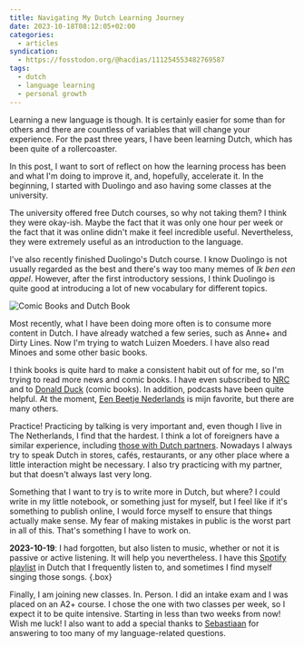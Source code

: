 ```yaml
---
title: Navigating My Dutch Learning Journey
date: 2023-10-18T08:12:05+02:00
categories:
  - articles
syndication:
  - https://fosstodon.org/@hacdias/111254553482769587
tags:
  - dutch
  - language learning
  - personal growth
---
```


Learning a new language is though. It is certainly easier for some than for others and there are countless of variables that will change your experience. For the past three years, I have been learning Dutch, which has been quite of a rollercoaster.

<!--more-->

In this post, I want to sort of reflect on how the learning process has been and what I'm doing to improve it, and, hopefully, accelerate it. In the beginning, I started with Duolingo and aso having some classes at the university.

The university offered free Dutch courses, so why not taking them? I think they were okay-ish. Maybe the fact that it was only one hour per week or the fact that it was online didn't make it feel incredible useful. Nevertheless, they were extremely useful as an introduction to the language.

I've also recently finished Duolingo's Dutch course. I know Duolingo is not usually regarded as the best and there's way too many memes of *Ik ben een appel*. However, after the first introductory sessions, I think Duolingo is quite good at introducing a lot of new vocabulary for different topics.

![Comic Books and Dutch Book](cdn:/2023-10-dutch-books?class=fw)

Most recently, what I have been doing more often is to consume more content in Dutch. I have already watched a few series, such as Anne+ and Dirty Lines. Now I'm trying to watch Luizen Moeders. I have also read Minoes and some other basic books.

I think books is quite hard to make a consistent habit out of for me, so I'm trying to read more news and comic books. I have even subscribed to [NRC](https://www.nrc.nl/) and to [Donald Duck](https://donaldduck.nl/) (comic books). In addition, podcasts have been quite helpful. At the moment, [Een Beetje Nederlands](https://www.eenbeetjenederlands.nl/) is mijn favorite, but there are many others.

Practice! Practicing by talking is very important and, even though I live in The Netherlands, I find that the hardest. I think a lot of foreigners have a similar experience, including [those with Dutch partners](https://www.dutchnews.nl/2023/04/theyll-just-throw-in-wvttkje-i-find-it-really-funny/). Nowadays I always try to speak Dutch in stores, cafés, restaurants, or any other place where a little interaction might be necessary. I also try practicing with my partner, but that doesn't always last very long.

Something that I want to try is to write more in Dutch, but where? I could write in my little notebook, or something just for myself, but I feel like if it's something to publish online, I would force myself to ensure that things actually make sense. My fear of making mistakes in public is the worst part in all of this. That's something I have to work on.

**2023-10-19**: I had forgotten, but also listen to music, whether or not it is passive or active listening. It will help you nevertheless. I have this [Spotify playlist](https://open.spotify.com/playlist/7zkrS7OaA5BVS1dvVwL1Ri?si=d6c5ff7aae2f43fd) in Dutch that I frequently listen to, and sometimes I find myself singing those songs.
{.box}

Finally, I am joining new classes. In. Person. I did an intake exam and I was placed on an A2+ course. I chose the one with two classes per week, so I expect it to be quite intensive. Starting in less than two weeks from now! Wish me luck! I also want to add a special thanks to [Sebastiaan](https://seblog.nl/) for answering to too many of my language-related questions.
